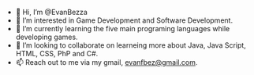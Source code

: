 - 👋 Hi, I’m @EvanBezza
- 👀 I’m interested in Game Development and Software Development.
- 🌱 I’m currently learning the five main programing languages while developing games.
- 💞️ I’m looking to collaborate on learneing more about Java, Java Script, HTML, CSS, PhP and C#.
- 📫 Reach out to me via my gmail, evanfbez@gmail.com.

<!---
EvanBezza/EvanBezza is a ✨ special ✨ repository because its `README.md` (this file) appears on your GitHub profile.
You can click the Preview link to take a look at your changes.
--->
